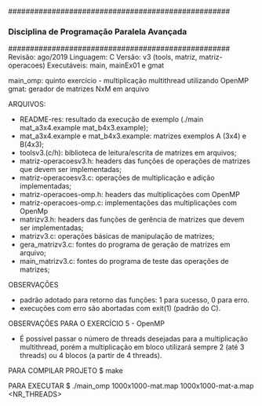 ###################################################
### Disciplina de Programação Paralela Avançada ###
###################################################
Revisão: ago/2019
Linguagem: C
Versão: v3 (tools, matriz, matriz-operacoes)
Executáveis: main, mainEx01 e gmat

main_omp: quinto exercício - multiplicação multithread utilizando OpenMP
gmat: gerador de matrizes NxM em arquivo

ARQUIVOS:
 * README-res: resultado da execução de exemplo (./main mat_a3x4.example mat_b4x3.example);
 * mat_a3x4.example e mat_b4x3.example: matrizes exemplos A (3x4) e B(4x3);
 * toolsv3.(c/h): biblioteca de leitura/escrita de matrizes em arquivos;
 * matriz-operacoesv3.h: headers das funções de operações de matrizes que devem ser implementadas;
 * matriz-operacoesv3.c: operações de multiplicação e adição implementadas;
 * matriz-operacoes-omp.h: headers das multiplicações com OpenMP
 * matriz-operacoes-omp.c: implementações das multiplicações com OpenMp
 * matrizv3.h: headers das funções de gerência de matrizes que devem ser implementadas;
 * matrizv3.c: operações básicas de manipulação de matrizes;
 * gera_matrizv3.c: fontes do programa de geração de matrizes em arquivo;
 * main_matrizv3.c: fontes do programa de teste das operações de matrizes;

OBSERVAÇÕES
 * padrão adotado para retorno das funções: 1 para sucesso, 0 para erro.
 * execuções com erro são abortadas com exit(1) (padrão do C).

OBSERVAÇÕES PARA O EXERCÍCIO 5 - OpenMP
 * É possível passar o número de threads desejadas para a multiplicação multithread,
 porém a multiplicação em bloco utilizará sempre 2 (até 3 threads) ou 4 blocos
 (a partir de 4 threads).

PARA COMPILAR PROJETO
 $ make

PARA EXECUTAR
 $ ./main_omp 1000x1000-mat.map 1000x1000-mat-a.map <NR_THREADS>
